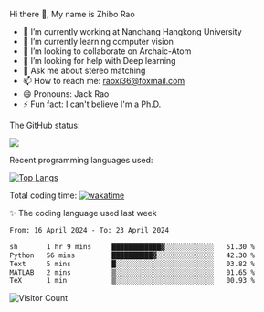 Hi there 👋, My name is Zhibo Rao
- 🔭 I’m currently working at Nanchang Hangkong University
- 🌱 I’m currently learning computer vision
- 👯 I’m looking to collaborate on Archaic-Atom
- 🤔 I’m looking for help with Deep learning
- 💬 Ask me about stereo matching
- 📫 How to reach me: raoxi36@foxmail.com
- 😄 Pronouns: Jack Rao
- ⚡ Fun fact: I can't believe I'm a Ph.D.

The GitHub status:

![](https://github-readme-stats.vercel.app/api?username=ZhiboRao)

Recent programming languages used:

[![Top Langs](https://github-readme-stats.vercel.app/api/top-langs/?username=ZhiboRao&layout=compact)](https://github.com/anuraghazra/github-readme-stats)

Total coding time: [![wakatime](https://wakatime.com/badge/user/51ec5ec7-4742-4243-9eea-732ade32c0b7.svg)](https://wakatime.com/@51ec5ec7-4742-4243-9eea-732ade32c0b7)

✨ The coding language used last week 
<!--START_SECTION:waka-->

```txt
From: 16 April 2024 - To: 23 April 2024

sh       1 hr 9 mins     ████████████▓░░░░░░░░░░░░   51.30 %
Python   56 mins         ██████████▓░░░░░░░░░░░░░░   42.30 %
Text     5 mins          █░░░░░░░░░░░░░░░░░░░░░░░░   03.82 %
MATLAB   2 mins          ▒░░░░░░░░░░░░░░░░░░░░░░░░   01.65 %
TeX      1 min           ▒░░░░░░░░░░░░░░░░░░░░░░░░   00.93 %
```

<!--END_SECTION:waka-->

![Visitor Count](https://profile-counter.glitch.me/Raohaocheng/count.svg)
